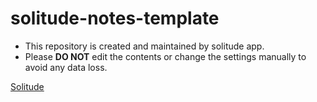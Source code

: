 # solitude-notes-template

  - This repository is created and maintained by solitude app.
  - Please **DO NOT** edit the contents or change the settings manually to avoid any data loss.

[Solitude](https://github.com/mrprofessor/solitude)
